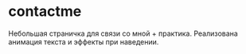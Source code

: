 # contactme
Небольшая страничка для связи со мной + практика. Реализована анимация текста и эффекты при наведении.
